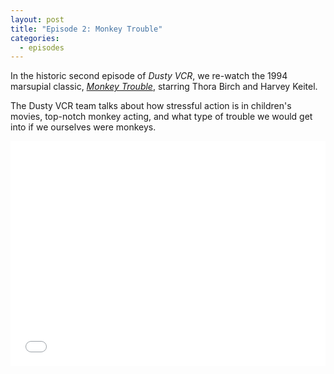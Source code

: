 ```yaml
---
layout: post
title: "Episode 2: Monkey Trouble"
categories:
  - episodes
---
```


In the historic second episode of *Dusty VCR*, we re-watch the 1994 marsupial classic, [*Monkey Trouble*](https://www.imdb.com/title/tt0110557/), starring Thora Birch and Harvey Keitel.

The Dusty VCR team talks about how stressful action is in children's movies, top-notch monkey acting, and what type of trouble we would get into if we ourselves were monkeys.

<iframe style="border: none" src="//html5-player.libsyn.com/embed/episode/id/8994767/height/360/theme/legacy/thumbnail/yes/direction/backward/" height="360" width="100%" scrolling="no"  allowfullscreen webkitallowfullscreen mozallowfullscreen oallowfullscreen msallowfullscreen></iframe>
